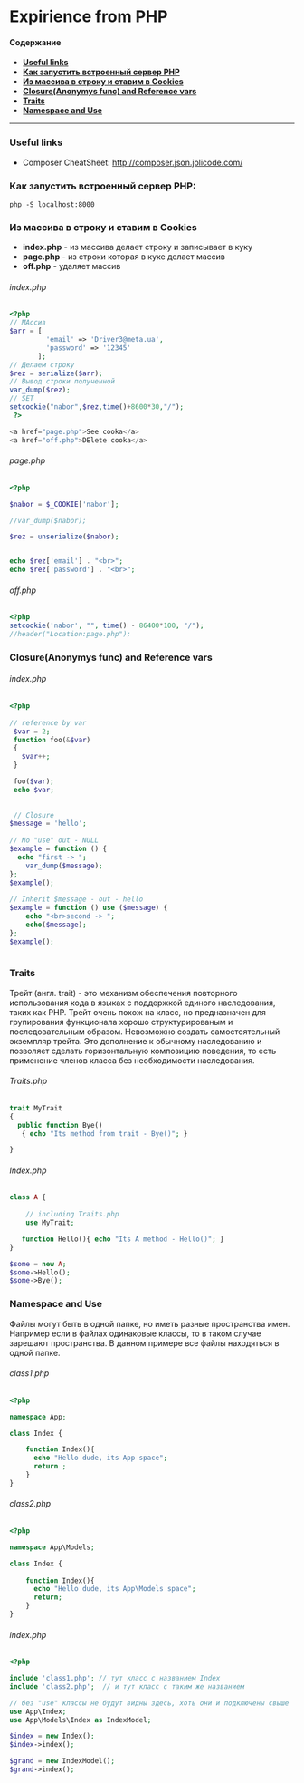 # Expirience from PHP



#### Содержание 
* [**Useful links**](#useful-links)
* [**Как запустить встроенный сервер PHP**](#Как-запустить-встроенный-сервер-php)
* [**Из массива в строку и ставим в Cookies**](#Из-массива-в-строку-и-ставим-в-cookies)
* [**Closure(Anonymys func) and Reference vars**](#closureanonymys-func-and-reference-vars)
* [**Traits**](#traits)
* [**Namespace and Use**](#namespace-and-use)

---


### Useful links
* Composer CheatSheet: http://composer.json.jolicode.com/

### Как запустить встроенный сервер PHP:
```
php -S localhost:8000
```

### Из массива в строку и ставим в Cookies

* **index.php** - из массива делает строку и записывает в куку
* **page.php** - из строки которая в куке делает массив
* **off.php** - удаляет массив

###### index.php
```php
<?php
// МАссив
$arr = [
         'email' => 'Driver3@meta.ua',
         'password' => '12345'
       ];
// Делаем строку
$rez = serialize($arr);
// Вывод строки полученной
var_dump($rez);
// SET 
setcookie("nabor",$rez,time()+8600*30,"/");
 ?>

<a href="page.php">See cooka</a>
<a href="off.php">DElete cooka</a>

```


###### page.php
```php
<?php

$nabor = $_COOKIE['nabor'];

//var_dump($nabor);

$rez = unserialize($nabor);


echo $rez['email'] . "<br>";
echo $rez['password'] . "<br>";

```


###### off.php
```php
<?php
setcookie('nabor', "", time() - 86400*100, "/");
//header("Location:page.php");

```

### Closure(Anonymys func) and Reference vars

###### index.php
```php
<?php
 
// reference by var 
 $var = 2;
 function foo(&$var)
 {
   $var++;
 }

 foo($var);
 echo $var;
 
 
 // Closure
$message = 'hello';
 
// No "use" out - NULL
$example = function () {
  echo "first -> ";
    var_dump($message);
};
$example();
 
// Inherit $message - out - hello
$example = function () use ($message) {
    echo "<br>second -> ";
    echo($message);
};
$example();
 
```


### Traits

Трейт (англ. trait) - это механизм обеспечения повторного использования кода в языках с поддержкой единого наследования, 
таких как PHP. Трейт очень похож на класс, но предназначен для групирования функционала хорошо структурированым и
последовательным образом. Невозможно создать самостоятельный экземпляр трейта. Это дополнение к обычному наследованию 
и позволяет сделать горизонтальную композицию поведения, то есть применение членов класса без необходимости наследования. 

###### Traits.php
```php
trait MyTrait
{
  public function Bye()
   { echo "Its method from trait - Bye()"; }

}
```


###### Index.php
```php
class A {
    
    // including Traits.php
    use MyTrait;

   function Hello(){ echo "Its A method - Hello()"; }
}

$some = new A;
$some->Hello();
$some->Bye();

```





### Namespace and Use

Файлы могут быть в одной папке, но иметь разные пространства имен. Например если в файлах одинаковые классы, то в таком случае зарешают пространства. В данном примере все файлы находяться в одной папке.


###### class1.php
```php
<?php

namespace App;

class Index {

	function Index(){
	  echo "Hello dude, its App space";
	  return ;  
	}
}

```


###### class2.php
```php
<?php

namespace App\Models;

class Index {
	
	function Index(){
	  echo "Hello dude, its App\Models space";
	  return; 
	}
}

```


###### index.php
```php
<?php

include 'class1.php'; // тут класс с названием Index 
include 'class2.php';  // и тут класс с таким же названием

// без "use" классы не будут видны здесь, хоть они и подключены свыше
use App\Index;
use App\Models\Index as IndexModel;

$index = new Index();
$index->index();

$grand = new IndexModel();
$grand->index();
```



